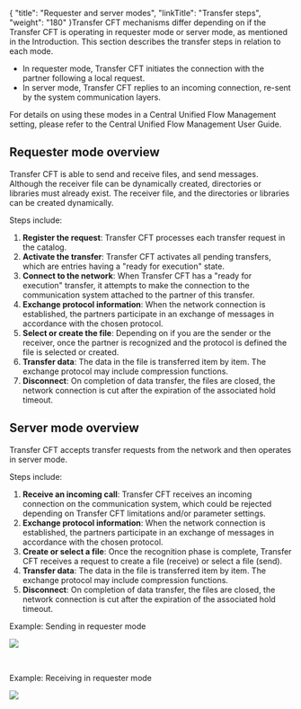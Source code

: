 {
    "title": "Requester and server modes",
    "linkTitle": "Transfer steps",
    "weight": "180"
}Transfer CFT mechanisms differ depending on if the Transfer CFT is operating in
requester mode or server mode, as mentioned in the Introduction. This section describes the transfer steps
in relation to each mode.

-   In
    requester mode, Transfer CFT initiates the connection with the partner
    following a local request.
-   In
    server mode, Transfer CFT replies to an incoming connection, re-sent
    by the system communication layers.

For details on using these modes in a Central <span class="mc-variable suite_variables.Governance variable">Unified Flow Management</span> setting, please refer to the Central <span class="mc-variable suite_variables.Governance variable">Unified Flow Management</span> <span class="mc-variable suite_variables.DocTypeUser variable">User Guide</span>.

## Requester mode overview

Transfer CFT is able to send and receive files, and send messages. Although
the receiver file can be dynamically created, directories or libraries
must already exist. The receiver file, and the directories or libraries can be created dynamically.

Steps include:

1.  **Register the request**: Transfer CFT processes each transfer request in the catalog.
2.  **Activate the transfer**: Transfer CFT activates all pending
    transfers, which are entries having a "ready for execution" state.
3.  **Connect to the network**: When Transfer CFT has a "ready for execution" transfer,
    it attempts to make the connection to the communication system attached
    to the partner of this transfer.
4.  **Exchange protocol information**: When the network connection is established, the partners participate in an exchange
    of messages in accordance with the chosen protocol.
5.  **Select or create the file**: Depending on if you are the sender or the receiver, once the partner is recognized and the protocol is defined the file is selected or created.
6.  **Transfer data**: The data in the file is transferred item by item.
    The exchange protocol may include compression functions.
7.  **Disconnect**: On completion of data transfer, the files are closed, the network connection
    is cut after the expiration of the associated hold timeout.

## Server mode overview

Transfer CFT accepts transfer requests from the
network and then operates in server mode.

Steps include:

1.  **Receive an incoming call**: <span class="mc-variable axway_variables.Component_Long_Name variable">Transfer CFT</span> receives an incoming connection on the communication system, which could be rejected depending on <span class="mc-variable axway_variables.Component_Long_Name variable">Transfer CFT</span> limitations and/or parameter settings.
2.  **Exchange protocol information**: When the network connection is established, the partners participate in an exchange
    of messages in accordance with the chosen protocol.
3.  **Create or select a
    file**: Once the recognition phase is complete, Transfer CFT receives a request
    to create a file (receive) or select a file (send).
4.  **Transfer data**: The data in the file is transferred item by item.
    The exchange protocol may include compression functions.
5.  **Disconnect**: On completion of data transfer, the files are closed, the network connection
    is cut after the expiration of the associated hold timeout.

<span class="autonumber"></span>Example: Sending in requester mode

<img src="/Images/TransferCFT/temp_session1.png" class="mediumWidth" />

<span class="autonumber"></span> 

<span class="autonumber"></span>Example: Receiving in requester mode

<img src="/Images/TransferCFT/temp_session3.png" class="mediumWidth" />
